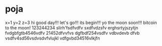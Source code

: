 # poja
x=1
y=2
z=3
hi
good day!!!
let's go!!!
its begin!!!
yo the moon soon!!!
bitcoin to the moon!
123244234
slirh'fsdfvdfv
sxdfvdzsfv
erghsrtyjszytjn
fvdgbfgtb4546vdfv
21452dfvvfvs
dgfbdf254vsdfv
vdbvdevb dfvb
vsdfv4sd56vsdvsdvfvlujkl
vdfgvbd34516vlkjfn
